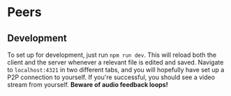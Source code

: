 # Peers

## Development

To set up for development, just run `npm run dev`. This will reload both the client and the server whenever a relevant file is edited and saved. Navigate to `localhost:4321` in two different tabs, and you will hopefully have set up a P2P connection to yourself. If you're successful, you should see a video stream from yourself. **Beware of audio feedback loops!**
